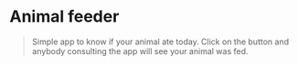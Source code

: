# Animal feeder

> Simple app to know if your animal ate today.
Click on the button and anybody consulting the app will see your animal was fed.